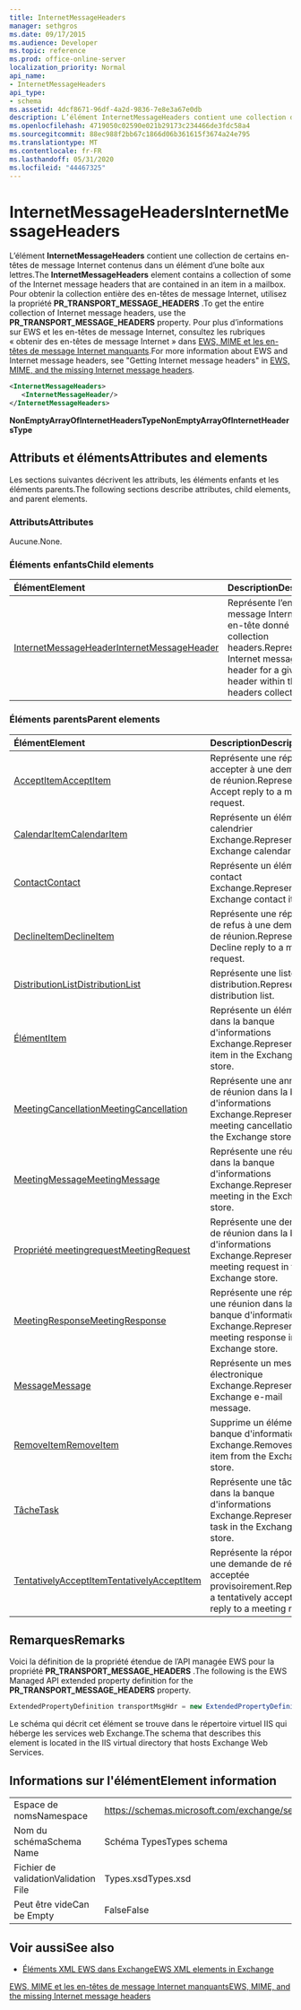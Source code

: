 ```yaml
---
title: InternetMessageHeaders
manager: sethgros
ms.date: 09/17/2015
ms.audience: Developer
ms.topic: reference
ms.prod: office-online-server
localization_priority: Normal
api_name:
- InternetMessageHeaders
api_type:
- schema
ms.assetid: 4dcf8671-96df-4a2d-9836-7e8e3a67e0db
description: L’élément InternetMessageHeaders contient une collection de certains en-têtes de message Internet contenus dans un élément d’une boîte aux lettres. Pour obtenir la collection entière des en-têtes de message Internet, utilisez la propriété PR_TRANSPORT_MESSAGE_HEADERS. Pour plus d’informations sur EWS et les en-têtes de message Internet, obtention Internet Message headersin EWS, MIME et les en-têtes de message Internet manquants.
ms.openlocfilehash: 4719050c02590e021b29173c234466de3fdc58a4
ms.sourcegitcommit: 88ec988f2bb67c1866d06b361615f3674a24e795
ms.translationtype: MT
ms.contentlocale: fr-FR
ms.lasthandoff: 05/31/2020
ms.locfileid: "44467325"
---
```

# <a name="internetmessageheaders"></a><span data-ttu-id="546df-105">InternetMessageHeaders</span><span class="sxs-lookup"><span data-stu-id="546df-105">InternetMessageHeaders</span></span>

<span data-ttu-id="546df-106">L’élément **InternetMessageHeaders** contient une collection de certains en-têtes de message Internet contenus dans un élément d’une boîte aux lettres.</span><span class="sxs-lookup"><span data-stu-id="546df-106">The **InternetMessageHeaders** element contains a collection of some of the Internet message headers that are contained in an item in a mailbox.</span></span> <span data-ttu-id="546df-107">Pour obtenir la collection entière des en-têtes de message Internet, utilisez la propriété **PR_TRANSPORT_MESSAGE_HEADERS** .</span><span class="sxs-lookup"><span data-stu-id="546df-107">To get the entire collection of Internet message headers, use the **PR_TRANSPORT_MESSAGE_HEADERS** property.</span></span> <span data-ttu-id="546df-108">Pour plus d’informations sur EWS et les en-têtes de message Internet, consultez les rubriques « obtenir des en-têtes de message Internet » dans [EWS, MIME et les en-têtes de message Internet manquants](https://msdn.microsoft.com/library/exchange/hh545614%28v=exchg.140%29.aspx).</span><span class="sxs-lookup"><span data-stu-id="546df-108">For more information about EWS and Internet message headers, see "Getting Internet message headers" in [EWS, MIME, and the missing Internet message headers](https://msdn.microsoft.com/library/exchange/hh545614%28v=exchg.140%29.aspx).</span></span>
  
```XML
<InternetMessageHeaders>
   <InternetMessageHeader/>
</InternetMessageHeaders>
```

 <span data-ttu-id="546df-109">**NonEmptyArrayOfInternetHeadersType**</span><span class="sxs-lookup"><span data-stu-id="546df-109">**NonEmptyArrayOfInternetHeadersType**</span></span>
## <a name="attributes-and-elements"></a><span data-ttu-id="546df-110">Attributs et éléments</span><span class="sxs-lookup"><span data-stu-id="546df-110">Attributes and elements</span></span>

<span data-ttu-id="546df-111">Les sections suivantes décrivent les attributs, les éléments enfants et les éléments parents.</span><span class="sxs-lookup"><span data-stu-id="546df-111">The following sections describe attributes, child elements, and parent elements.</span></span>
  
### <a name="attributes"></a><span data-ttu-id="546df-112">Attributs</span><span class="sxs-lookup"><span data-stu-id="546df-112">Attributes</span></span>

<span data-ttu-id="546df-113">Aucune.</span><span class="sxs-lookup"><span data-stu-id="546df-113">None.</span></span>
  
### <a name="child-elements"></a><span data-ttu-id="546df-114">Éléments enfants</span><span class="sxs-lookup"><span data-stu-id="546df-114">Child elements</span></span>

|<span data-ttu-id="546df-115">**Élément**</span><span class="sxs-lookup"><span data-stu-id="546df-115">**Element**</span></span>|<span data-ttu-id="546df-116">**Description**</span><span class="sxs-lookup"><span data-stu-id="546df-116">**Description**</span></span>|
|:-----|:-----|
|[<span data-ttu-id="546df-117">InternetMessageHeader</span><span class="sxs-lookup"><span data-stu-id="546df-117">InternetMessageHeader</span></span>](internetmessageheader.md) <br/> |<span data-ttu-id="546df-118">Représente l’en-tête de message Internet d’un en-tête donné dans la collection headers.</span><span class="sxs-lookup"><span data-stu-id="546df-118">Represents the Internet message header for a given header within the headers collection.</span></span>  <br/> |
   
### <a name="parent-elements"></a><span data-ttu-id="546df-119">Éléments parents</span><span class="sxs-lookup"><span data-stu-id="546df-119">Parent elements</span></span>

|<span data-ttu-id="546df-120">**Élément**</span><span class="sxs-lookup"><span data-stu-id="546df-120">**Element**</span></span>|<span data-ttu-id="546df-121">**Description**</span><span class="sxs-lookup"><span data-stu-id="546df-121">**Description**</span></span>|
|:-----|:-----|
|[<span data-ttu-id="546df-122">AcceptItem</span><span class="sxs-lookup"><span data-stu-id="546df-122">AcceptItem</span></span>](acceptitem.md) <br/> |<span data-ttu-id="546df-123">Représente une réponse à accepter à une demande de réunion.</span><span class="sxs-lookup"><span data-stu-id="546df-123">Represents an Accept reply to a meeting request.</span></span>  <br/> |
|[<span data-ttu-id="546df-124">CalendarItem</span><span class="sxs-lookup"><span data-stu-id="546df-124">CalendarItem</span></span>](calendaritem.md) <br/> |<span data-ttu-id="546df-125">Représente un élément de calendrier Exchange.</span><span class="sxs-lookup"><span data-stu-id="546df-125">Represents an Exchange calendar item.</span></span>  <br/> |
|[<span data-ttu-id="546df-126">Contact</span><span class="sxs-lookup"><span data-stu-id="546df-126">Contact</span></span>](contact.md) <br/> |<span data-ttu-id="546df-127">Représente un élément de contact Exchange.</span><span class="sxs-lookup"><span data-stu-id="546df-127">Represents an Exchange contact item.</span></span>  <br/> |
|[<span data-ttu-id="546df-128">DeclineItem</span><span class="sxs-lookup"><span data-stu-id="546df-128">DeclineItem</span></span>](declineitem.md) <br/> |<span data-ttu-id="546df-129">Représente une réponse de refus à une demande de réunion.</span><span class="sxs-lookup"><span data-stu-id="546df-129">Represents a Decline reply to a meeting request.</span></span>  <br/> |
|[<span data-ttu-id="546df-130">DistributionList</span><span class="sxs-lookup"><span data-stu-id="546df-130">DistributionList</span></span>](distributionlist.md) <br/> |<span data-ttu-id="546df-131">Représente une liste de distribution.</span><span class="sxs-lookup"><span data-stu-id="546df-131">Represents a distribution list.</span></span>  <br/> |
|[<span data-ttu-id="546df-132">Élément</span><span class="sxs-lookup"><span data-stu-id="546df-132">Item</span></span>](item.md) <br/> |<span data-ttu-id="546df-133">Représente un élément dans la banque d'informations Exchange.</span><span class="sxs-lookup"><span data-stu-id="546df-133">Represents an item in the Exchange store.</span></span>  <br/> |
|[<span data-ttu-id="546df-134">MeetingCancellation</span><span class="sxs-lookup"><span data-stu-id="546df-134">MeetingCancellation</span></span>](meetingcancellation.md) <br/> |<span data-ttu-id="546df-135">Représente une annulation de réunion dans la banque d'informations Exchange.</span><span class="sxs-lookup"><span data-stu-id="546df-135">Represents a meeting cancellation in the Exchange store.</span></span>  <br/> |
|[<span data-ttu-id="546df-136">MeetingMessage</span><span class="sxs-lookup"><span data-stu-id="546df-136">MeetingMessage</span></span>](meetingmessage.md) <br/> |<span data-ttu-id="546df-137">Représente une réunion dans la banque d'informations Exchange.</span><span class="sxs-lookup"><span data-stu-id="546df-137">Represents a meeting in the Exchange store.</span></span>  <br/> |
|[<span data-ttu-id="546df-138">Propriété meetingrequest</span><span class="sxs-lookup"><span data-stu-id="546df-138">MeetingRequest</span></span>](meetingrequest.md) <br/> |<span data-ttu-id="546df-139">Représente une demande de réunion dans la banque d'informations Exchange.</span><span class="sxs-lookup"><span data-stu-id="546df-139">Represents a meeting request in the Exchange store.</span></span>  <br/> |
|[<span data-ttu-id="546df-140">MeetingResponse</span><span class="sxs-lookup"><span data-stu-id="546df-140">MeetingResponse</span></span>](meetingresponse.md) <br/> |<span data-ttu-id="546df-141">Représente une réponse à une réunion dans la banque d'informations Exchange.</span><span class="sxs-lookup"><span data-stu-id="546df-141">Represents a meeting response in the Exchange store.</span></span>  <br/> |
|[<span data-ttu-id="546df-142">Message</span><span class="sxs-lookup"><span data-stu-id="546df-142">Message</span></span>](message-ex15websvcsotherref.md) <br/> |<span data-ttu-id="546df-143">Représente un message électronique Exchange.</span><span class="sxs-lookup"><span data-stu-id="546df-143">Represents an Exchange e-mail message.</span></span>  <br/> |
|[<span data-ttu-id="546df-144">RemoveItem</span><span class="sxs-lookup"><span data-stu-id="546df-144">RemoveItem</span></span>](removeitem.md) <br/> |<span data-ttu-id="546df-145">Supprime un élément de la banque d'informations Exchange.</span><span class="sxs-lookup"><span data-stu-id="546df-145">Removes an item from the Exchange store.</span></span>  <br/> |
|[<span data-ttu-id="546df-146">Tâche</span><span class="sxs-lookup"><span data-stu-id="546df-146">Task</span></span>](task.md) <br/> |<span data-ttu-id="546df-147">Représente une tâche dans la banque d'informations Exchange.</span><span class="sxs-lookup"><span data-stu-id="546df-147">Represents a task in the Exchange store.</span></span>  <br/> |
|[<span data-ttu-id="546df-148">TentativelyAcceptItem</span><span class="sxs-lookup"><span data-stu-id="546df-148">TentativelyAcceptItem</span></span>](tentativelyacceptitem.md) <br/> |<span data-ttu-id="546df-149">Représente la réponse à une demande de réunion acceptée provisoirement.</span><span class="sxs-lookup"><span data-stu-id="546df-149">Represents a tentatively accepted reply to a meeting request.</span></span>  <br/> |
   
## <a name="remarks"></a><span data-ttu-id="546df-150">Remarques</span><span class="sxs-lookup"><span data-stu-id="546df-150">Remarks</span></span>

<span data-ttu-id="546df-151">Voici la définition de la propriété étendue de l’API managée EWS pour la propriété **PR_TRANSPORT_MESSAGE_HEADERS** .</span><span class="sxs-lookup"><span data-stu-id="546df-151">The following is the EWS Managed API extended property definition for the **PR_TRANSPORT_MESSAGE_HEADERS** property.</span></span> 
  
```cs
ExtendedPropertyDefinition transportMsgHdr = new ExtendedPropertyDefinition(0x007D, MapiPropertyType.String);
```

<span data-ttu-id="546df-152">Le schéma qui décrit cet élément se trouve dans le répertoire virtuel IIS qui héberge les services web Exchange.</span><span class="sxs-lookup"><span data-stu-id="546df-152">The schema that describes this element is located in the IIS virtual directory that hosts Exchange Web Services.</span></span>
  
## <a name="element-information"></a><span data-ttu-id="546df-153">Informations sur l'élément</span><span class="sxs-lookup"><span data-stu-id="546df-153">Element information</span></span>

|||
|:-----|:-----|
|<span data-ttu-id="546df-154">Espace de noms</span><span class="sxs-lookup"><span data-stu-id="546df-154">Namespace</span></span>  <br/> |https://schemas.microsoft.com/exchange/services/2006/types  <br/> |
|<span data-ttu-id="546df-155">Nom du schéma</span><span class="sxs-lookup"><span data-stu-id="546df-155">Schema Name</span></span>  <br/> |<span data-ttu-id="546df-156">Schéma Types</span><span class="sxs-lookup"><span data-stu-id="546df-156">Types schema</span></span>  <br/> |
|<span data-ttu-id="546df-157">Fichier de validation</span><span class="sxs-lookup"><span data-stu-id="546df-157">Validation File</span></span>  <br/> |<span data-ttu-id="546df-158">Types.xsd</span><span class="sxs-lookup"><span data-stu-id="546df-158">Types.xsd</span></span>  <br/> |
|<span data-ttu-id="546df-159">Peut être vide</span><span class="sxs-lookup"><span data-stu-id="546df-159">Can be Empty</span></span>  <br/> |<span data-ttu-id="546df-160">False</span><span class="sxs-lookup"><span data-stu-id="546df-160">False</span></span>  <br/> |
   
## <a name="see-also"></a><span data-ttu-id="546df-161">Voir aussi</span><span class="sxs-lookup"><span data-stu-id="546df-161">See also</span></span>



- [<span data-ttu-id="546df-162">Éléments XML EWS dans Exchange</span><span class="sxs-lookup"><span data-stu-id="546df-162">EWS XML elements in Exchange</span></span>](ews-xml-elements-in-exchange.md)


[<span data-ttu-id="546df-163">EWS, MIME et les en-têtes de message Internet manquants</span><span class="sxs-lookup"><span data-stu-id="546df-163">EWS, MIME, and the missing Internet message headers</span></span>](https://msdn.microsoft.com/library/exchange/hh545614%28v=exchg.140%29.aspx)

